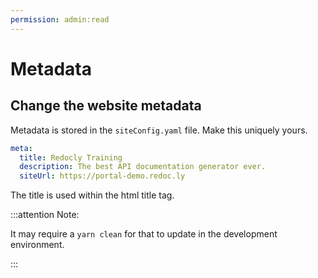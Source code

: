 ```yaml
---
permission: admin:read
---
```

# Metadata

## Change the website metadata

Metadata is stored in the `siteConfig.yaml` file.
Make this uniquely yours.

```yaml
meta:
  title: Redocly Training
  description: The best API documentation generator ever.
  siteUrl: https://portal-demo.redoc.ly
```

The title is used within the html title tag.

:::attention Note:

It may require a `yarn clean` for that to update in the development environment.

:::
